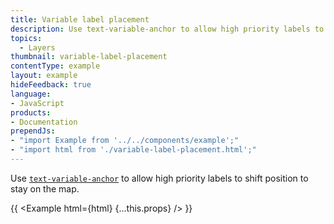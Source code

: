 ```yaml
---
title: Variable label placement
description: Use text-variable-anchor to allow high priority labels to shift position to stay on the map.
topics:
  - Layers
thumbnail: variable-label-placement
contentType: example
layout: example
hideFeedback: true
language:
- JavaScript
products:
- Documentation
prependJs:
- "import Example from '../../components/example';"
- "import html from './variable-label-placement.html';"
---
```


Use [`text-variable-anchor`](https://docs.goong.io/docs/style-spec/layers/#layout-symbol-text-variable-anchor) to allow high priority labels to shift position to stay on the map.

{{ <Example html={html} {...this.props} /> }}
